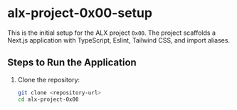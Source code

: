 # alx-project-0x00-setup

This is the initial setup for the ALX project `0x00`. The project scaffolds a Next.js application with TypeScript, Eslint, Tailwind CSS, and import aliases.

## Steps to Run the Application

1. Clone the repository:
   ```bash
   git clone <repository-url>
   cd alx-project-0x00

